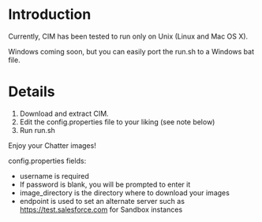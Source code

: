 # Introduction #

Currently, CIM has been tested to run only on Unix (Linux and Mac OS X).

Windows coming soon, but you can easily port the run.sh to a Windows bat file.

# Details #

  1. Download and extract CIM.
  1. Edit the config.properties file to your liking (see note below)
  1. Run run.sh

Enjoy your Chatter images!

config.properties fields:
  * username is required
  * If password is blank, you will be prompted to enter it
  * image\_directory is the directory where to download your images
  * endpoint is used to set an alternate server such as https://test.salesforce.com for Sandbox instances
